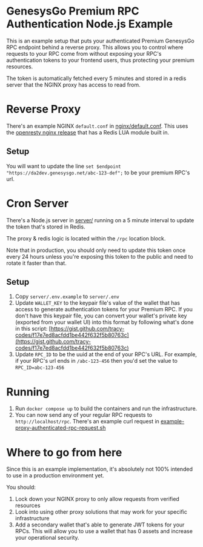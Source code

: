 # GenesysGo Premium RPC Authentication Node.js Example

This is an example setup that puts your authenticated Premium GenesysGo RPC endpoint behind a reverse proxy. This allows you to control where requests to your RPC come from without exposing your RPC's authentication tokens to your frontend users, thus protecting your premium resources.

The token is automatically fetched every 5 minutes and stored in a redis server that the NGINX proxy has access to read from.

# Reverse Proxy

There's an example NGINX `default.conf` in [nginx/default.conf](nginx/default.conf). This uses the [openresty nginx release](https://github.com/openresty/openresty) that has a Redis LUA module built in.

## Setup

You will want to update the line `set $endpoint "https://da2dev.genesysgo.net/abc-123-def";` to be your premium RPC's url.

# Cron Server

There's a Node.js server in [server/](server/) running on a 5 minute interval to update the token that's stored in Redis.

The proxy & redis logic is located within the `/rpc` location block.

Note that in production, you should only need to update this token once every 24 hours unless you're exposing this token to the public and need to rotate it faster than that.

## Setup

1. Copy `server/.env.example` to `server/.env`
2. Update `WALLET_KEY` to the keypair file's value of the wallet that has access to generate authentication tokens for your Premium RPC. If you don't have this keypair file, you can convert your wallet's private key (exported from your wallet UI) into this format by following what's done in this script: [https://gist.github.com/tracy-codes/f17e7ed8acfdd1be442f632f5b80763c](https://gist.github.com/tracy-codes/f17e7ed8acfdd1be442f632f5b80763c)
3. Update `RPC_ID` to be the uuid at the end of your RPC's URL. For example, if your RPC's url ends in `/abc-123-456` then you'd set the value to `RPC_ID=abc-123-456`

# Running

1. Run `docker compose up` to build the containers and run the infrastructure.
2. You can now send any of your regular RPC requests to `http://localhost/rpc`. There's an example curl request in [example-proxy-authenticated-rpc-request.sh](example-proxy-authenticated-rpc-request.sh)

# Where to go from here

Since this is an example implementation, it's absolutely not 100% intended to use in a production environment yet.

You should:

1. Lock down your NGINX proxy to only allow requests from verified resources
2. Look into using other proxy solutions that may work for your specific infrastructure
3. Add a secondary wallet that's able to generate JWT tokens for your RPCs. This will allow you to use a wallet that has 0 assets and increase your operational security.
